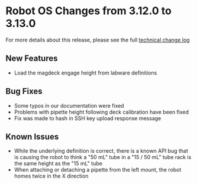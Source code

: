 # Robot OS Changes from 3.12.0 to 3.13.0

For more details about this release, please see the full [technical change log][changelog]

[changelog]: https://github.com/Opentrons/opentrons/blob/edge/CHANGELOG.md

## New Features

- Load the magdeck engage height from labware definitions

## Bug Fixes

- Some typos in our documentation were fixed
- Problems with pipette height following deck calibration have been fixed
- Fix was made to hash in SSH key upload response message

## Known Issues

- While the underlying definition is correct, there is a known API bug that is causing the robot to think a "50 mL" tube in a "15 / 50 mL" tube rack is the same height as the "15 mL" tube
- When attaching or detaching a pipette from the left mount, the robot homes twice in the X direction
